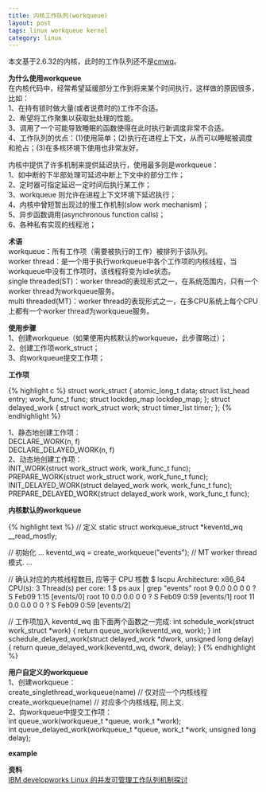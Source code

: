 ```yaml
---
title: 内核工作队列(workqueue)
layout: post
tags: linux workqueue kernel
category: linux
---
```


本文基于2.6.32的内核，此时的工作队列还不是[cmwq](http://www.mjmwired.net/kernel/Documentation/workqueue.txt)。  

**为什么使用workqueue**  
在内核代码中，经常希望延缓部分工作到将来某个时间执行，这样做的原因很多，比如：  
1、在持有锁时做大量(或者说费时的)工作不合适。  
2、希望将工作聚集以获取批处理的性能。  
3、调用了一个可能导致睡眠的函数使得在此时执行新调度非常不合适。  
4、工作队列的优点：(1)使用简单；(2)执行在进程上下文，从而可以睡眠被调度和抢占；(3)在多核环境下使用也非常友好。  

内核中提供了许多机制来提供延迟执行，使用最多则是workqueue：  
1、如中断的下半部处理可延迟中断上下文中的部分工作；  
2、定时器可指定延迟一定时间后执行某工作；  
3、workqueue 则允许在进程上下文环境下延迟执行；  
4、内核中曾短暂出现过的慢工作机制(slow work mechanism)；  
5、异步函数调用(asynchronous function calls)；  
6、各种私有实现的线程池；  

**术语**  
workqueue：所有工作项（需要被执行的工作）被排列于该队列。  
worker thread：是一个用于执行workqueue中各个工作项的内核线程，当workqueue中没有工作项时，该线程将变为idle状态。  
single threaded(ST)：worker thread的表现形式之一，在系统范围内，只有一个worker thread为workqueue服务。  
multi threaded(MT)：worker thread的表现形式之一，在多CPU系统上每个CPU上都有一个worker thread为workqueue服务。  

**使用步骤**  
1、创建workqueue（如果使用内核默认的workqueue，此步骤略过）；  
2、创建工作项work_struct；  
3、向workqueue提交工作项；  

**工作项**  

{% highlight c %}
struct work_struct {
	atomic_long_t data;
	struct list_head entry;
	work_func_t func;
	struct lockdep_map lockdep_map;
};
struct delayed_work {
	struct work_struct work;
	struct timer_list timer;
};
{% endhighlight %}

1、静态地创建工作项：  
DECLARE_WORK(n, f)  
DECLARE_DELAYED_WORK(n, f)  
2、动态地创建工作项：  
INIT_WORK(struct work_struct work, work_func_t func);   
PREPARE_WORK(struct work_struct work, work_func_t func);   
INIT_DELAYED_WORK(struct delayed_work work, work_func_t func);   
PREPARE_DELAYED_WORK(struct delayed_work work, work_func_t func);   

**内核默认的workqueue**  

{% highlight text %}
// 定义
static struct workqueue_struct *keventd_wq __read_mostly;

// 初始化
...
keventd_wq = create_workqueue("events"); // MT worker thread 模式.
...

// 确认对应的内核线程数目, 应等于 CPU 核数
$ lscpu
Architecture:          x86_64
CPU(s):                3
Thread(s) per core:    1
$ ps aux | grep "events"
root         9  0.0  0.0      0     0 ?        S    Feb09   1:15 [events/0]
root        10  0.0  0.0      0     0 ?        S    Feb09   0:59 [events/1]
root        11  0.0  0.0      0     0 ?        S    Feb09   0:59 [events/2]

// 工作项加入 keventd_wq 由下面两个函数之一完成:
int schedule_work(struct work_struct *work)
{
	return queue_work(keventd_wq, work);
}
int schedule_delayed_work(struct delayed_work *dwork, unsigned long delay)
{
	return queue_delayed_work(keventd_wq, dwork, delay);
}
{% endhighlight %}

**用户自定义的workqueue**  
1、创建workqueue：  
create_singlethread_workqueue(name) // 仅对应一个内核线程  
create_workqueue(name) // 对应多个内核线程, 同上文.  
2、向workqueue中提交工作项：  
int queue_work(workqueue_t *queue, work_t *work);   
int queue_delayed_work(workqueue_t *queue, work_t *work, unsigned long delay);   

**example**  
<script src="https://gist.github.com/1938890.js"> </script>

**资料**   
[IBM developworks Linux 的并发可管理工作队列机制探讨](http://www.ibm.com/developerworks/cn/linux/l-cn-cncrrc-mngd-wkq/index.html?ca=drs-)
